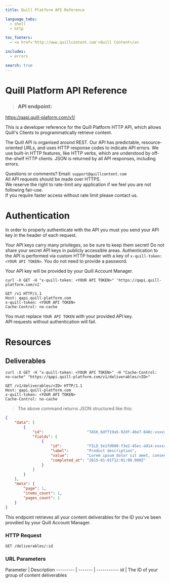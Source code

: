 ```yaml
---
title: Quill Platform API Reference

language_tabs:
  - shell
  - http

toc_footers:
  - <a href='http://www.quillcontent.com'>Quill Content</a>

includes:
  - errors

search: true
---
```


# Quill Platform API Reference
> ### API endpoint: 
https://qapi.quill-plaform.com/v1/

This is a developer reference for the Quill Platform HTTP API, which allows Quill's Clients to programmatically retrieve content.

The Quill API is organised around REST. Our API has predictable, resource-oriented URLs, and uses HTTP response codes to indicate API errors. We use built-in HTTP features, like HTTP verbs, which are understood by off-the-shelf HTTP clients. JSON is returned by all API responses, including errors.

<aside class="notice">
Questions or comments? Email: <code>support@quillcontent.com</code>
</aside>

<aside class="warning">All API requests should be made over HTTPS.</aside>

<aside class="warning">We reserve the right to rate-limit any application if we feel you are not following fair-use.
</aside>

<aside class="notice">If you require faster access without rate limit please contact us.</aside>

# Authentication

In order to properly authenticate with the API you must you send your API key in the header of each request. 

Your API keys carry many privileges, so be sure to keep them secret! Do not share your secret API keys in publicly accessible areas.
Authentication to the API is performed via custom HTTP header with a key of 
`x-quill-token:<YOUR API TOKEN>`. 
You do not need to provide a password.

Your API key will be provided by your Quill Account Manager.

```shell
curl -X GET -H "x-quill-token: <YOUR API TOKEN>" 'https://qapi.quill-platform.com/v1'
```

```http
GET /v1 HTTP/1.1
Host: qapi.quill-platform.com
x-quill-token: <YOUR API TOKEN>
Cache-Control: no-cache
```

<aside class="notice">
You must replace <code>YOUR API TOKEN</code> with your provided API key.
</aside>

<aside class="warning">API requests without authentication will fail.</aside>

# Resources

## Deliverables
```shell
curl -X GET -H "x-quill-token: <YOUR API TOKEN>" -H "Cache-Control: no-cache" "https://qapi.quill-platform.com/v1/deliverables/<ID>"
```

```http
GET /v1/deliverables/<ID> HTTP/1.1
Host: qapi.quill-platform.com
x-quill-token: <YOUR API TOKEN>
Cache-Control: no-cache
```

> The above command returns JSON structured like this:

```json
{
    "data": [
        {
            "id":                   "TASK_6dff19a5-92df-46e7-840c-xxxxxxxxxxxx",
            "fields": [
                {
                    "id":           "FILD_5e1fd080-f3e2-45ec-a914-xxxxxxxxxxxx",
                    "label":        "Product description",
                    "value":        "Lorem ipsum dolor sit amet, consectetur adipiscing elit. Vestibulum vel vulputate neque, a sodales libero. Nulla condimentum velit ipsum, eget ullamcorper massa cursus vitae. Ut turpis tortor, condimentum ut mattis in, porttitor vel justo. Sed tincidunt et risus volutpat dignissim. Nulla pretium placerat dui, ut lobortis mauris sollicitudin non. Nam eu enim ac felis sollicitudin commodo. Aenean velit enim, suscipit sed augue eu, varius fermentum urna. Suspendisse potenti.",
                    "completed_at": "2015-01-01T12:01:00.000Z"
                }
            ]
        }
    ],
    "meta": {
        "page": 1,
        "items_count": 1,
        "pages_count": 1
    }
}
```

This endpoint retrieves all your content deliverables for the ID you've been provdied by your Quill Account Manager.

### HTTP Request

`GET /deliverables/:id`

### URL Parameters

Parameter | Description
--------- | ------- | -----------
id | The ID of your group of content deliverables 


